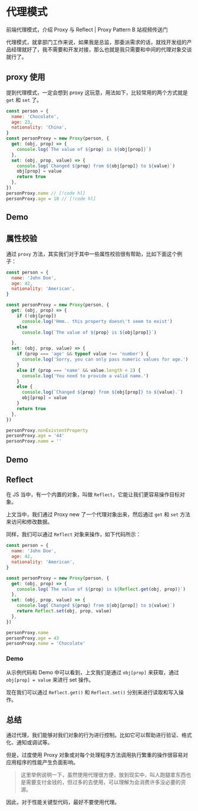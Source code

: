 # 代理模式

<script setup>
import Demo1 from './demo1.vue';
import Demo2 from './demo2.vue';
import Demo3 from './demo3.vue';
</script>

<VideoLink bvId="BV1FM41187Rx">前端代理模式，介绍 Proxy 与 Reflect | Proxy Pattern B 站视频传送门</VideoLink>

代理模式，就拿部门工作来说，如果我是总监，那委派需求的话，就找开发组的产品经理就好了，我不需要和开发对接，那么也就是我只需要和中间的代理对象交谈就行了。

## proxy 使用

提到代理模式，一定会想到 proxy 这玩意，用法如下，比较常用的两个方式就是 `get` 和 `set` 了。

```js
const person = {
  name: 'Chocolate',
  age: 23,
  nationality: 'China',
}
const personProxy = new Proxy(person, {
  get: (obj, prop) => {
    console.log(`The value of ${prop} is ${obj[prop]}`)
  },
  set: (obj, prop, value) => {
    console.log(`Changed ${prop} from ${obj[prop]} to ${value}`)
    obj[prop] = value
    return true
  },
})
personProxy.name // [!code hl]
personProxy.age = 18 // [!code hl]
```

## Demo

<DemoContainer pkg='patterns/proxy-pattern' path='demo1.vue'>
    <Demo1/>
</DemoContainer>

## 属性校验

通过 `proxy` 方法，其实我们对于其中一些属性校验很有帮助，比如下面这个例子：

```js
const person = {
  name: 'John Doe',
  age: 42,
  nationality: 'American',
}

const personProxy = new Proxy(person, {
  get: (obj, prop) => {
    if (!obj[prop])
      console.log('Hmm.. this property doesn\'t seem to exist')
    else
      console.log(`The value of ${prop} is ${obj[prop]}`)

  },
  set: (obj, prop, value) => {
    if (prop === 'age' && typeof value !== 'number') {
      console.log('Sorry, you can only pass numeric values for age.')
    }
    else if (prop === 'name' && value.length < 2) {
      console.log('You need to provide a valid name.')
    }
    else {
      console.log(`Changed ${prop} from ${obj[prop]} to ${value}.`)
      obj[prop] = value
    }
    return true
  },
})

personProxy.nonExistentProperty
personProxy.age = '44'
personProxy.name = ''
```

## Demo

<DemoContainer pkg='patterns/proxy-pattern' path='demo2.vue'>
    <Demo2/>
</DemoContainer>

## Reflect

在 JS 当中，有一个内置的对象，叫做 `Reflect`，它能让我们更容易操作目标对象。

上文当中，我们通过 Proxy new 了一个代理对象出来，然后通过 `get` 和 `set` 方法来访问和修改数据。

同样，我们可以通过 `Reflect` 对象来操作，如下代码所示：

```js
const person = {
  name: 'John Doe',
  age: 42,
  nationality: 'American',
}

const personProxy = new Proxy(person, {
  get: (obj, prop) => {
    console.log(`The value of ${prop} is ${Reflect.get(obj, prop)}`)
  },
  set: (obj, prop, value) => {
    console.log(`Changed ${prop} from ${obj[prop]} to ${value}`)
    return Reflect.set(obj, prop, value)
  },
})

personProxy.name
personProxy.age = 43
personProxy.name = 'Chocolate'
```

### Demo

<DemoContainer pkg='patterns/proxy-pattern' path='demo3.vue'>
    <Demo3/>
</DemoContainer>

从示例代码和 Demo 中可以看到，上文我们是通过 `obj[prop]` 来获取，通过 `obj[prop] = value` 来进行 set 操作。

现在我们可以通过 `Reflect.get()` 和 `Reflect.set()` 分别来进行读取和写入操作。

## 总结

通过代理，我们能够对我们对象的行为进行控制。比如它可以帮助进行验证、格式化、通知或调试等。

但是，过度使用 Proxy 对象或对每个处理程序方法调用执行繁重的操作很容易对应用程序的性能产生负面影响。

> 这里举例说明一下，虽然使用代理很方便，放到现实中，叫人跑腿拿东西也是需要支付金钱的，但过多的去使用，可以理解为会消费许多没必要的资源。

因此，对于性能关键型代码，最好不要使用代理。
